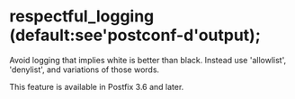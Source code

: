 # respectful_logging (default:see'postconf-d'output); 

 Avoid logging that implies white is better than black. Instead
use 'allowlist', 'denylist', and variations of those words. 

 This feature is available in Postfix 3.6 and later. 


